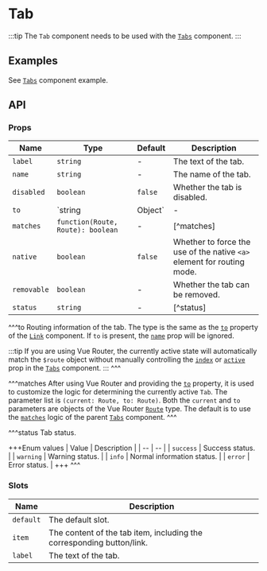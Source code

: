 # Tab

:::tip
The `Tab` component needs to be used with the [`Tabs`](./tabs) component.
:::

## Examples

See [`Tabs`](./tabs) component example.

## API

### Props

| Name | Type | Default | Description |
| -- | -- | -- | -- |
| ``label`` | `string` | - | The text of the tab. |
| ``name`` | `string` | - | The name of the tab. |
| ``disabled`` | `boolean` | `false` | Whether the tab is disabled. |
| ``to`` | `string | Object` | - | [^to] |
| ``matches`` | `function(Route, Route): boolean` | - | [^matches] |
| ``native`` | `boolean` | `false` | Whether to force the use of the native `<a>` element for routing mode. |
| ``removable`` | `boolean` | - | Whether the tab can be removed. |
| ``status`` | `string` | - | [^status] |

^^^to
Routing information of the tab. The type is the same as the [`to`](./link#props-to) property of the [`Link`](./link) component. If `to` is present, the [`name`](#props-name) prop will be ignored.

:::tip
If you are using Vue Router, the currently active state will automatically match the `$route` object without manually controlling the [`index`](./tabs#props-index) or [`active`](./tabs#props-active) prop in the [`Tabs`](./tabs) component.
:::
^^^

^^^matches
After using Vue Router and providing the [`to`](#props-to) property, it is used to customize the logic for determining the currently active `Tab`. The parameter list is `(current: Route, to: Route)`. Both the `current` and `to` parameters are objects of the Vue Router [`Route`](https://v3.router.vuejs.org/api/#route-object-properties) type. The default is to use the [`matches`](./tabs#props-matches) logic of the parent [`Tabs`](./tabs) component.
^^^

^^^status
Tab status.

+++Enum values
| Value | Description |
| -- | -- |
| `success` | Success status. |
| `warning` | Warning status. |
| `info` | Normal information status. |
| `error` | Error status. |
+++
^^^

### Slots

| Name | Description |
| -- | -- |
| ``default`` | The default slot. |
| ``item`` | The content of the tab item, including the corresponding button/link. |
| ``label`` | The text of the tab. |
